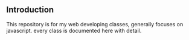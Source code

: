 ## Introduction

This repository is for my web developing classes, generally focuses on javascript.
every class is documented here with detail.
